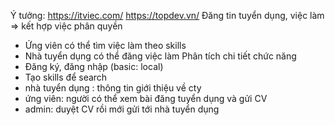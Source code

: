 Ý tưởng:
https://itviec.com/
https://topdev.vn/
Đăng tin tuyển dụng, việc làm => kết hợp việc phân quyền
- Ứng viên có thể tìm việc làm theo skills
- Nhà tuyển dụng có thể đăng việc làm
Phân tích chi tiết chức năng
- Đăng ký, đăng nhập (basic: local)
- Tạo skills để search
- nhà tuyển dụng : thông tin giới thiệu về cty
- ứng viên: người có thể xem bài đăng tuyển dụng và gửi CV
- admin: duyệt CV rồi mới gửi tới nhà tuyển dụng